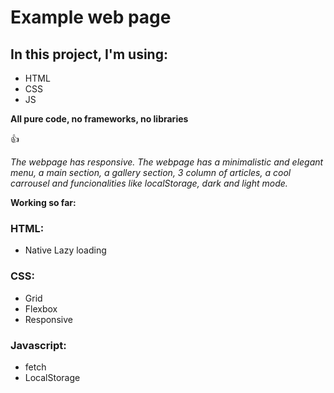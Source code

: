 
# Example web page

## In this project, I'm using:
* HTML
* CSS
* JS

**All pure code, no frameworks, no libraries**

:+1:

*The webpage has responsive. The webpage has a minimalistic and elegant menu, a main section, a gallery section, 3 column of articles, a cool carrousel and funcionalities like localStorage, dark and light mode.*

**Working so far:**

### HTML:
* Native Lazy loading

### CSS:
* Grid
* Flexbox
* Responsive

### Javascript:
* fetch
* LocalStorage